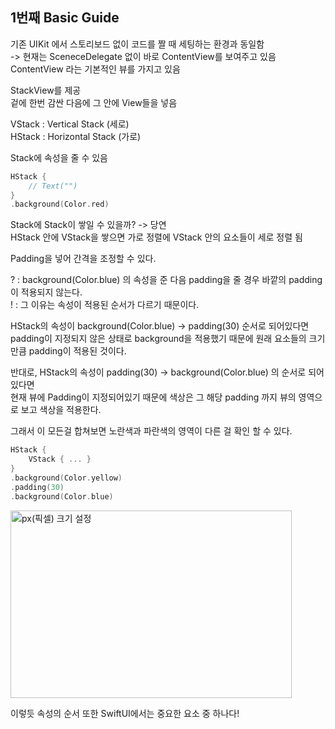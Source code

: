 ## 1번째 Basic Guide

기존 UIKit 에서 스토리보드 없이 코드를 짤 때 세팅하는 환경과 동일함   
-> 현재는 SceneceDelegate 없이 바로 ContentView를 보여주고 있음   
ContentView 라는 기본적인 뷰를 가지고 있음   

StackView를 제공   
겉에 한번 감싼 다음에 그 안에 View들을 넣음   

VStack : Vertical Stack (세로)    
HStack : Horizontal Stack (가로)   

Stack에 속성을 줄 수 있음
```swift
HStack {
    // Text("")
}
.background(Color.red)
```

Stack에 Stack이 쌓일 수 있을까? -> 당연   
HStack 안에 VStack을 쌓으면 가로 정렬에 VStack 안의 요소들이 세로 정렬 됨   

Padding을 넣어 간격을 조정할 수 있다.

? : background(Color.blue) 의 속성을 준 다음 padding을 줄 경우 바깥의 padding이 적용되지 않는다.   
! : 그 이유는 속성이 적용된 순서가 다르기 때문이다.   

HStack의 속성이 background(Color.blue) -> padding(30) 순서로 되어있다면   
padding이 지정되지 않은 상태로 background을 적용했기 때문에 원래 요소들의 크기 만큼 padding이 적용된 것이다.   

반대로, HStack의 속성이 padding(30) -> background(Color.blue) 의 순서로 되어있다면   
현재 뷰에 Padding이 지정되어있기 때문에 색상은 그 해당 padding 까지 뷰의 영역으로 보고 색상을 적용한다.   

그래서 이 모든걸 합쳐보면 노란색과 파란색의 영역이 다른 걸 확인 할 수 있다.
```swift
HStack {
    VStack { ... }
}
.background(Color.yellow)
.padding(30)
.background(Color.blue)
```

<img src="https://github.com/mingging/swiftui-daily-digest/blob/main/mindigo/SwfitUI%20fundametal%20Tutorial/assets/%231_1.png?raw=true" width="450px" height="300px" title="px(픽셀) 크기 설정"></img><br/>

이렇듯 속성의 순서 또한 SwiftUI에서는 중요한 요소 중 하나다!
